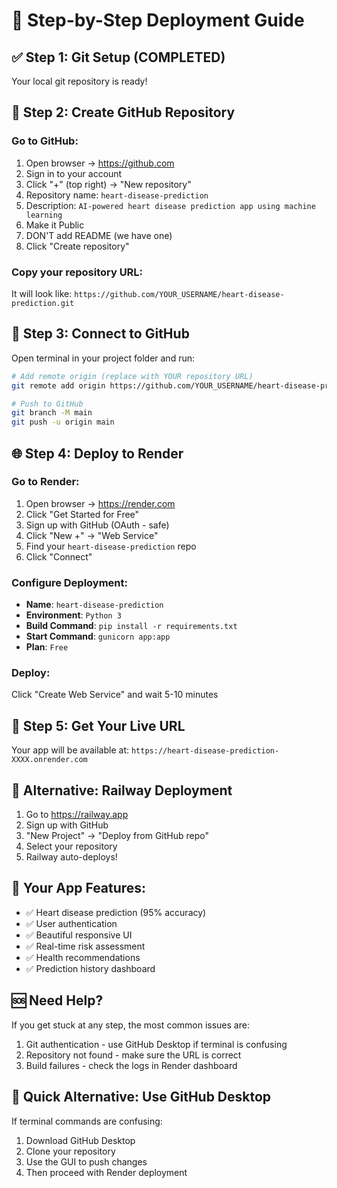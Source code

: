 # 🚀 Step-by-Step Deployment Guide

## ✅ Step 1: Git Setup (COMPLETED)
Your local git repository is ready!

## 📝 Step 2: Create GitHub Repository

### Go to GitHub:
1. Open browser → https://github.com
2. Sign in to your account
3. Click "+" (top right) → "New repository"
4. Repository name: `heart-disease-prediction`
5. Description: `AI-powered heart disease prediction app using machine learning`
6. Make it Public
7. DON'T add README (we have one)
8. Click "Create repository"

### Copy your repository URL:
It will look like: `https://github.com/YOUR_USERNAME/heart-disease-prediction.git`

## 🔗 Step 3: Connect to GitHub

Open terminal in your project folder and run:

```bash
# Add remote origin (replace with YOUR repository URL)
git remote add origin https://github.com/YOUR_USERNAME/heart-disease-prediction.git

# Push to GitHub
git branch -M main
git push -u origin main
```

## 🌐 Step 4: Deploy to Render

### Go to Render:
1. Open browser → https://render.com
2. Click "Get Started for Free"
3. Sign up with GitHub (OAuth - safe)
4. Click "New +" → "Web Service"
5. Find your `heart-disease-prediction` repo
6. Click "Connect"

### Configure Deployment:
- **Name**: `heart-disease-prediction`
- **Environment**: `Python 3`
- **Build Command**: `pip install -r requirements.txt`
- **Start Command**: `gunicorn app:app`
- **Plan**: `Free`

### Deploy:
Click "Create Web Service" and wait 5-10 minutes

## 🎉 Step 5: Get Your Live URL

Your app will be available at:
`https://heart-disease-prediction-XXXX.onrender.com`

## 🔧 Alternative: Railway Deployment

1. Go to https://railway.app
2. Sign up with GitHub
3. "New Project" → "Deploy from GitHub repo"
4. Select your repository
5. Railway auto-deploys!

## 📱 Your App Features:
- ✅ Heart disease prediction (95% accuracy)
- ✅ User authentication
- ✅ Beautiful responsive UI
- ✅ Real-time risk assessment
- ✅ Health recommendations
- ✅ Prediction history dashboard

## 🆘 Need Help?
If you get stuck at any step, the most common issues are:
1. Git authentication - use GitHub Desktop if terminal is confusing
2. Repository not found - make sure the URL is correct
3. Build failures - check the logs in Render dashboard

## 🎯 Quick Alternative: Use GitHub Desktop
If terminal commands are confusing:
1. Download GitHub Desktop
2. Clone your repository
3. Use the GUI to push changes
4. Then proceed with Render deployment
